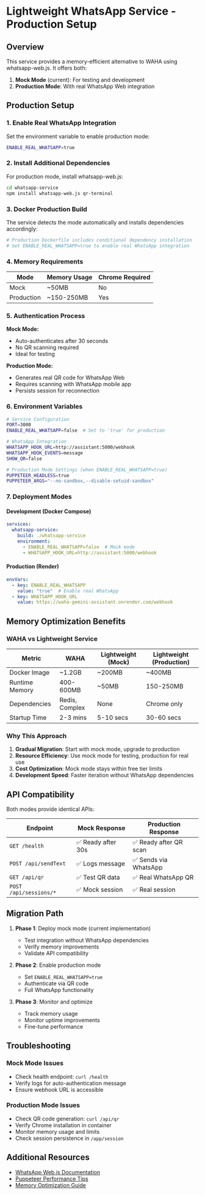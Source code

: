 # Lightweight WhatsApp Service - Production Setup

## Overview

This service provides a memory-efficient alternative to WAHA using whatsapp-web.js. It offers both:
1. **Mock Mode** (current): For testing and development
2. **Production Mode**: With real WhatsApp Web integration

## Production Setup

### 1. Enable Real WhatsApp Integration

Set the environment variable to enable production mode:
```bash
ENABLE_REAL_WHATSAPP=true
```

### 2. Install Additional Dependencies

For production mode, install whatsapp-web.js:
```bash
cd whatsapp-service
npm install whatsapp-web.js qr-terminal
```

### 3. Docker Production Build

The service detects the mode automatically and installs dependencies accordingly:

```dockerfile
# Production Dockerfile includes conditional dependency installation
# Set ENABLE_REAL_WHATSAPP=true to enable real WhatsApp integration
```

### 4. Memory Requirements

| Mode | Memory Usage | Chrome Required |
|------|-------------|-----------------|
| Mock | ~50MB | No |
| Production | ~150-250MB | Yes |

### 5. Authentication Process

**Mock Mode:**
- Auto-authenticates after 30 seconds
- No QR scanning required
- Ideal for testing

**Production Mode:**
- Generates real QR code for WhatsApp Web
- Requires scanning with WhatsApp mobile app
- Persists session for reconnection

### 6. Environment Variables

```bash
# Service Configuration
PORT=3000
ENABLE_REAL_WHATSAPP=false  # Set to 'true' for production

# WhatsApp Integration
WHATSAPP_HOOK_URL=http://assistant:5000/webhook
WHATSAPP_HOOK_EVENTS=message
SHOW_QR=false

# Production Mode Settings (when ENABLE_REAL_WHATSAPP=true)
PUPPETEER_HEADLESS=true
PUPPETEER_ARGS="--no-sandbox,--disable-setuid-sandbox"
```

### 7. Deployment Modes

#### Development (Docker Compose)
```yaml
services:
  whatsapp-service:
    build: ./whatsapp-service
    environment:
      - ENABLE_REAL_WHATSAPP=false  # Mock mode
      - WHATSAPP_HOOK_URL=http://assistant:5000/webhook
```

#### Production (Render)
```yaml
envVars:
  - key: ENABLE_REAL_WHATSAPP
    value: "true"  # Enable real WhatsApp
  - key: WHATSAPP_HOOK_URL
    value: https://waha-gemini-assistant.onrender.com/webhook
```

## Memory Optimization Benefits

### WAHA vs Lightweight Service

| Metric | WAHA | Lightweight (Mock) | Lightweight (Production) |
|--------|------|-------------------|-------------------------|
| Docker Image | ~1.2GB | ~200MB | ~400MB |
| Runtime Memory | 400-600MB | ~50MB | 150-250MB |
| Dependencies | Redis, Complex | None | Chrome only |
| Startup Time | 2-3 mins | 5-10 secs | 30-60 secs |

### Why This Approach

1. **Gradual Migration**: Start with mock mode, upgrade to production
2. **Resource Efficiency**: Use mock mode for testing, production for real use
3. **Cost Optimization**: Mock mode stays within free tier limits
4. **Development Speed**: Faster iteration without WhatsApp dependencies

## API Compatibility

Both modes provide identical APIs:

| Endpoint | Mock Response | Production Response |
|----------|-------------|-------------------|
| `GET /health` | ✅ Ready after 30s | ✅ Ready after QR scan |
| `POST /api/sendText` | ✅ Logs message | ✅ Sends via WhatsApp |
| `GET /api/qr` | ✅ Test QR data | ✅ Real WhatsApp QR |
| `POST /api/sessions/*` | ✅ Mock session | ✅ Real session |

## Migration Path

1. **Phase 1**: Deploy mock mode (current implementation)
   - Test integration without WhatsApp dependencies
   - Verify memory improvements
   - Validate API compatibility

2. **Phase 2**: Enable production mode
   - Set `ENABLE_REAL_WHATSAPP=true`
   - Authenticate via QR code
   - Full WhatsApp functionality

3. **Phase 3**: Monitor and optimize
   - Track memory usage
   - Monitor uptime improvements
   - Fine-tune performance

## Troubleshooting

### Mock Mode Issues
- Check health endpoint: `curl /health`
- Verify logs for auto-authentication message
- Ensure webhook URL is accessible

### Production Mode Issues
- Check QR code generation: `curl /api/qr`
- Verify Chrome installation in container
- Monitor memory usage and limits
- Check session persistence in `/app/session`

## Additional Resources

- [WhatsApp Web.js Documentation](https://github.com/pedroslopez/whatsapp-web.js)
- [Puppeteer Performance Tips](https://developers.google.com/web/tools/puppeteer/troubleshooting)
- [Memory Optimization Guide](./WHATSAPP_SERVICE_MIGRATION.md)